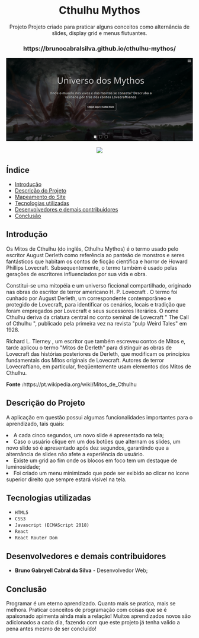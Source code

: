 <h1 align="center">Cthulhu Mythos</h1>

<p align="center">Projeto Projeto criado para praticar alguns conceitos como alternância de slides, display grid e menus flutuantes.</p>

<h3 align="center">https://brunocabralsilva.github.io/cthulhu-mythos/</h3>

![Tela Inicial da Aplicação](src/imagens/cthulhu.png)


<p align="center">
<img src="http://img.shields.io/static/v1?label=STATUS&message=EM%20DESENVOLVIMENTO&color=GREEN&style=for-the-badge"/>
</p>

<h2> Índice</h2>

* [Introdução](#intro)
* [Descrição do Projeto](#descrição-do-projeto)
* [Mapeamento do Site](#mapeamento)
* [Tecnologias utilizadas](#tecnologias-utilizadas)
* [Desenvolvedores e demais contribuidores](#pessoas-envolvidas)
* [Conclusão](#conclusão)

<h2 id="intro">Introdução</h2>

<p>
    Os Mitos de Cthulhu (do inglês, Cthulhu Mythos) é o termo usado pelo escritor August Derleth como referência ao panteão de monstros e seres fantásticos que habitam os contos de ficção científica e horror de Howard Phillips Lovecraft. Subsequentemente, o termo também é usado pelas gerações de escritores influenciados por sua vida e obra.
<p>
<p> Constitui-se uma mitopéia e um universo ficcional compartilhado, originado nas obras do escritor de terror americano H. P. Lovecraft . O termo foi cunhado por August Derleth, um correspondente contemporâneo e protegido de Lovecraft, para identificar os cenários, locais e tradição que foram empregados por Lovecraft e seus sucessores literários. O nome Cthulhu deriva da criatura central no conto seminal de Lovecraft " The Call of Cthulhu ", publicado pela primeira vez na revista "pulp Weird Tales" em 1928.
</p>
<p>
Richard L. Tierney , um escritor que também escreveu contos de Mitos e, tarde aplicou o termo "Mitos de Derleth" para distinguir as obras de Lovecraft das histórias posteriores de Derleth, que modificam os princípios fundamentais dos Mitos originais de Lovecraft. Autores de terror Lovecraftiano, em particular, freqüentemente usam elementos dos Mitos de Cthulhu.
</p>
<p><strong>Fonte :</strong>https://pt.wikipedia.org/wiki/Mitos_de_Cthulhu </p>

<h2 id="descrição-do-projeto">Descrição do Projeto</h2>

<p>A aplicação em questão possui algumas funcionalidades importantes para o aprendizado, tais quais:
<li>A cada cinco segundos, um novo slide é apresentado na tela;</li>
<li>Caso o usuário clique em um dos botões que alternam os slides, um novo slide só é apresentado após dez segundos, garantindo que a alternância de slides não afete a experiência do usuário.</li>
<li>Existe um grid ao fim onde os blocos em foco tem um destaque de luminosidade;</li>
<li>Foi criado um menu minimizado que pode ser exibido ao clicar no ícone superior direito que sempre estará visível na tela.</li>
</p>


<h2 id="tecnologias-utilizadas">Tecnologias utilizadas</h2>

* `HTML5`
* `CSS3`
* `Javascript (ECMAScript 2018)`
* `React`
* `React Router Dom`

<h2 id="pessoas-envolvidas">Desenvolvedores e demais contribuidores</h2>

* <strong>Bruno Gabryell Cabral da Silva</strong> - Desenvolvedor Web;

<h2 id="conclusão">Conclusão</h2>

<p>Programar é um eterno aprendizado. Quanto mais se pratica, mais se melhora. Praticar conceitos de programação com coisas que se é apaixonado apimenta ainda mais a relação! Muitos aprendizados novos são adicionados a cada dia, fazendo com que este projeto já tenha valido a pena antes mesmo de ser concluído!</p>
